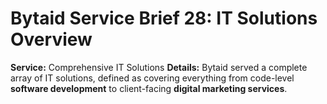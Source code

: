 # Bytaid Service Brief 28: IT Solutions Overview
**Service:** Comprehensive IT Solutions
**Details:** Bytaid served a complete array of IT solutions, defined as covering everything from code-level **software development** to client-facing **digital marketing services**.